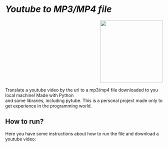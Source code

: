 # *Youtube to MP3/MP4 file*
<p align="right"> 
  <img src="https://onlinevideoconverter.pro/img/mp31full.png" width="200" height="200">
</p>

Translate a youtube video by the url to a mp3/mp4 file downloaded to you local machine!
Made with Python  
and some libraries, including pytube.
This is a personal project made only to get experience in the programming world. 

## How to run?
Here you have some instructions about how to run the file and download a youtube video:
